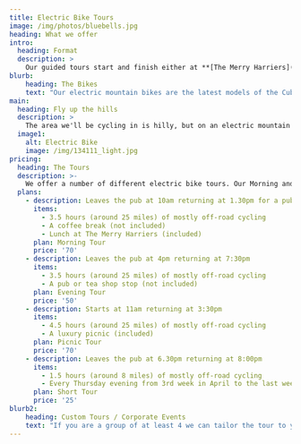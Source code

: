 ```yaml
---
title: Electric Bike Tours
image: /img/photos/bluebells.jpg
heading: What we offer
intro:
  heading: Format
  description: >
    Our guided tours start and finish either at **[The Merry Harriers](https://www.merryharriers.com)** pub in the village of Hambledon, Surrey, or at your chosen location in the vicinity. We stay off-road as much as possible, using the extensive local network of bridleways and tracks. The tours last up to 4 hours and we'll cover between 20 and 35 miles. Along the way we'll visit some of the local sites of interest and have a refreshment stop. The maximum group size is 6.
blurb:
    heading: The Bikes
    text: "Our electric mountain bikes are the latest models of the Cube Reaction Hybrid, with the highest spec Bosch CX engines and 500w batteries. They have a battery assisted range of between 30 miles (48km) and 60 miles (97km), depending on how they are ridden, the weight of the rider and the type of terrain they are ridden on."
main:
  heading: Fly up the hills
  description: >
    The area we'll be cycling in is hilly, but on an electric mountain bike you'll get up even the steepest ascent without a sweat (unless you want to sweat, the amount of work you let the engine do is up to you). Electric bikes are a great way to allow a group of people with differing fitness levels to cycle together.
  image1:
    alt: Electric Bike
    image: /img/134111_light.jpg
pricing:
  heading: The Tours
  description: >-
    We offer a number of different electric bike tours. Our Morning and Evening and Short tours start and finish at The Merry Harriers pub. The Picnic tours can start and finish anywhere in the local vicinity (for example at Witley train station, at Hambledon Village Shop or at your Hotel/B&B). All prices are per person. Bookings are essential for all tours.
  plans:
    - description: Leaves the pub at 10am returning at 1.30pm for a pub lunch
      items:
        - 3.5 hours (around 25 miles) of mostly off-road cycling
        - A coffee break (not included)
        - Lunch at The Merry Harriers (included)
      plan: Morning Tour
      price: '70'
    - description: Leaves the pub at 4pm returning at 7:30pm
      items:
        - 3.5 hours (around 25 miles) of mostly off-road cycling
        - A pub or tea shop stop (not included)
      plan: Evening Tour
      price: '50'
    - description: Starts at 11am returning at 3:30pm
      items:
        - 4.5 hours (around 25 miles) of mostly off-road cycling
        - A luxury picnic (included)
      plan: Picnic Tour
      price: '70'
    - description: Leaves the pub at 6.30pm returning at 8:00pm
      items:
        - 1.5 hours (around 8 miles) of mostly off-road cycling
        - Every Thursday evening from 3rd week in April to the last week in August (or by arrangement)
      plan: Short Tour
      price: '25'
blurb2:
    heading: Custom Tours / Corporate Events
    text: "If you are a group of at least 4 we can tailor the tour to your wishes in terms of timings and where we visit. For example we can take in a local winery or brewery tour, tour historic Petworth or visit a gallery/pottery."
---
```



